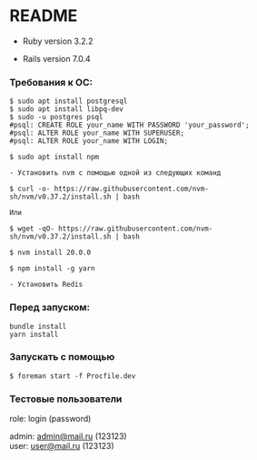 # README

* Ruby version 3.2.2

* Rails version 7.0.4

### Требования к ОС:
    $ sudo apt install postgresql
    $ sudo apt install libpq-dev
    $ sudo -u postgres psql
    #psql: CREATE ROLE your_name WITH PASSWORD 'your_password';
    #psql: ALTER ROLE your_name WITH SUPERUSER;
	#psql: ALTER ROLE your_name WITH LOGIN;

    $ sudo apt install npm

    - Установить nvm с помощью одной из следующих команд

    $ curl -o- https://raw.githubusercontent.com/nvm-sh/nvm/v0.37.2/install.sh | bash

    Или

    $ wget -qO- https://raw.githubusercontent.com/nvm-sh/nvm/v0.37.2/install.sh | bash

    $ nvm install 20.0.0

    $ npm install -g yarn

    - Установить Redis

### Перед запуском:
    bundle install
    yarn install

### Запускать с помощью 
    $ foreman start -f Procfile.dev

### Тестовые пользователи 
role: login (password)

admin: admin@mail.ru (123123)  
user: user@mail.ru (123123)
